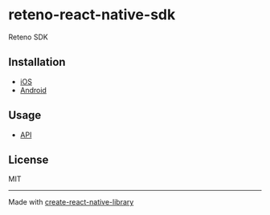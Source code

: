 # reteno-react-native-sdk

Reteno SDK

## Installation

- [iOS](./docs/ios.md)
- [Android](./docs/android.md)


## Usage

- [API](./docs/api.md)


## License

MIT

---

Made with [create-react-native-library](https://github.com/callstack/react-native-builder-bob)
